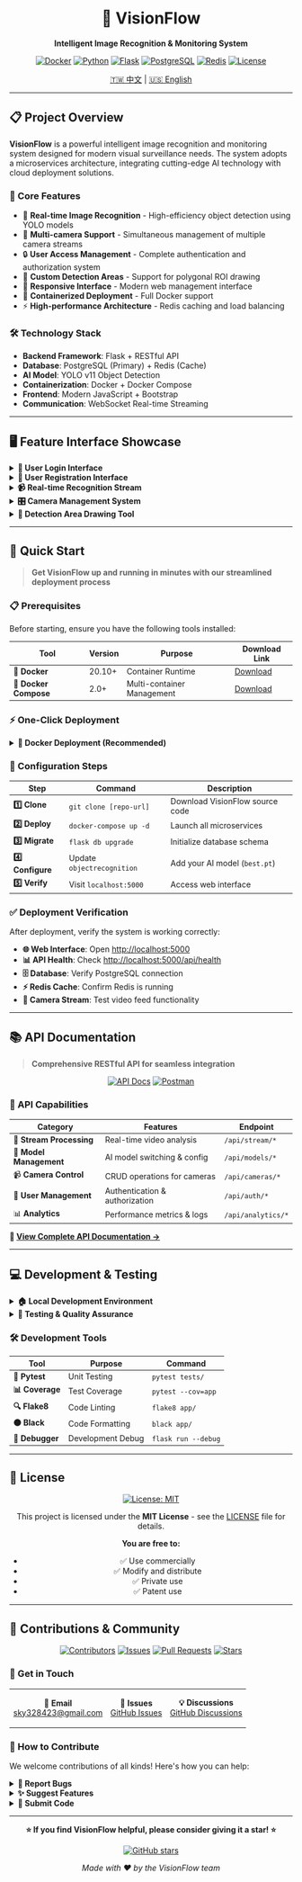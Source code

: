 <div align="center">

# 🎯 VisionFlow

**Intelligent Image Recognition & Monitoring System**

[![Docker](https://img.shields.io/badge/Docker-20.10+-blue?style=flat-square&logo=docker)](https://www.docker.com/)
[![Python](https://img.shields.io/badge/Python-3.11+-green?style=flat-square&logo=python)](https://www.python.org/)
[![Flask](https://img.shields.io/badge/Flask-2.3+-orange?style=flat-square&logo=flask)](https://flask.palletsprojects.com/)
[![PostgreSQL](https://img.shields.io/badge/PostgreSQL-15+-blue?style=flat-square&logo=postgresql)](https://www.postgresql.org/)
[![Redis](https://img.shields.io/badge/Redis-7+-red?style=flat-square&logo=redis)](https://redis.io/)
[![License](https://img.shields.io/badge/License-MIT-yellow?style=flat-square)](LICENSE)

[🇹🇼 中文](./README.md) | [🇺🇸 English](./README_en.md)

</div>

---

## 📋 Project Overview

**VisionFlow** is a powerful intelligent image recognition and monitoring system designed for modern visual surveillance needs. The system adopts a microservices architecture, integrating cutting-edge AI technology with cloud deployment solutions.

### 🌟 Core Features

- 🚀 **Real-time Image Recognition** - High-efficiency object detection using YOLO models
- 🎥 **Multi-camera Support** - Simultaneous management of multiple camera streams
- 🔒 **User Access Management** - Complete authentication and authorization system
- 🎨 **Custom Detection Areas** - Support for polygonal ROI drawing
- 📱 **Responsive Interface** - Modern web management interface
- 🐳 **Containerized Deployment** - Full Docker support
- ⚡ **High-performance Architecture** - Redis caching and load balancing

### 🛠️ Technology Stack

- **Backend Framework**: Flask + RESTful API
- **Database**: PostgreSQL (Primary) + Redis (Cache)
- **AI Model**: YOLO v11 Object Detection
- **Containerization**: Docker + Docker Compose
- **Frontend**: Modern JavaScript + Bootstrap
- **Communication**: WebSocket Real-time Streaming

---

## 🖥️ Feature Interface Showcase

<details>
<summary><b>🔐 User Login Interface</b></summary>
<br>

**Secure access portal with advanced authentication**

✅ **Security Features:**
- 🛡️ **Multi-layer Authentication**: Secure credential verification
- 🔒 **Session Management**: Advanced token-based security
- 🚪 **Access Control**: Role-based permission system
- 📱 **Responsive Design**: Optimized for all devices

![Login Interface](./readme_image/login.PNG)

</details>

<details>
<summary><b>🔑 User Registration Interface</b></summary>
<br>

**Comprehensive account creation with role management**

✅ **Registration Features:**
- 🛡️ **Secure Registration**: Advanced encryption for user credentials
- 👥 **Role Assignment**: Flexible user rights and permission system
- 📧 **Email Verification**: Automated account verification process
- 🔐 **Password Security**: Strong password requirements and validation
- ✨ **User-friendly Form**: Intuitive registration experience

![Registration Interface](./readme_image/register.PNG)

</details>

<details>
<summary><b>📹 Real-time Recognition Stream</b></summary>
<br>

**Live video processing with AI-powered object detection**

🚀 **Advanced Capabilities:**
- 🎯 **Multi-Camera Support**: Monitor multiple video streams simultaneously
- 🤖 **AI Detection**: Real-time object recognition and classification
- 🏷️ **Smart Labeling**: Automatic object tagging with confidence scores
- ⚡ **Low Latency**: Optimized streaming for minimal delay
- 📊 **Live Statistics**: Real-time performance metrics and analytics
- 🎨 **Visual Overlays**: Dynamic bounding boxes and detection markers

![Recognition Stream](./readme_image/stream_interface.PNG)

</details>

<details>
<summary><b>🎛️ Camera Management System</b></summary>
<br>

**Comprehensive camera configuration and monitoring tools**

🔧 **Management Features:**
- ➕ **Add Cameras**: Easy integration of new camera sources
- ✏️ **Modify Settings**: Dynamic parameter adjustment
- 🗑️ **Remove Cameras**: Clean removal with data backup
- 🤖 **Model Assignment**: Bind specific AI models to each camera
- 📍 **Location Mapping**: Geographic camera positioning
- 🔗 **URL Configuration**: Support for RTSP, HTTP, and local cameras
- 📊 **Status Monitoring**: Real-time camera health check

![Camera Management](./readme_image/camera_management.PNG)

</details>

<details>
<summary><b>🎨 Detection Area Drawing Tool</b></summary>
<br>

**Interactive ROI (Region of Interest) configuration**

🖱️ **Drawing Features:**
- 🔶 **Polygon Tool**: Create complex detection zones with precision
- ⏰ **Alert Duration**: Custom timing settings for each region
- 🔔 **Notification Settings**: Individual alert configurations
- 📐 **Precision Drawing**: Pixel-perfect area selection
- 🎯 **Multi-Region Support**: Multiple zones per camera
- 💾 **Save Configurations**: Persistent region settings
- 🎨 **Visual Feedback**: Real-time drawing preview

![Detection Area Drawing](./readme_image/detection_area.PNG)

</details>

---

## 🚀 Quick Start

> **Get VisionFlow up and running in minutes with our streamlined deployment process**

### 📋 Prerequisites

Before starting, ensure you have the following tools installed:

| Tool | Version | Purpose | Download Link |
|------|---------|---------|---------------|
| 🐳 **Docker** | 20.10+ | Container Runtime | [Download](https://www.docker.com/) |
| 🔧 **Docker Compose** | 2.0+ | Multi-container Management | [Download](https://docs.docker.com/compose/) |

### ⚡ One-Click Deployment

<details>
<summary><b>🐳 Docker Deployment (Recommended)</b></summary>
<br>

**Step 1:** Clone the repository
```bash
# Clone VisionFlow repository
git clone https://github.com/yourusername/VisionFlow.git
cd VisionFlow
```

**Step 2:** Launch the complete system
```bash
# Start all services with Redis support
docker-compose -f docker-compose.yaml -f docker-compose-redis.yaml up -d
```

**Step 3:** Database initialization
```bash
# Initialize database schema (first time only)
docker-compose exec backend flask db upgrade
```

**Step 4:** Verify deployment
```bash
# Check service status
docker-compose ps

# View application logs
docker-compose logs -f backend
```

</details>

### 🔧 Configuration Steps

| Step | Command | Description |
|------|---------|-------------|
| **1️⃣ Clone** | `git clone [repo-url]` | Download VisionFlow source code |
| **2️⃣ Deploy** | `docker-compose up -d` | Launch all microservices |
| **3️⃣ Migrate** | `flask db upgrade` | Initialize database schema |
| **4️⃣ Configure** | Update `objectrecognition` | Add your AI model (`best.pt`) |
| **5️⃣ Verify** | Visit `localhost:5000` | Access web interface |

### ✅ Deployment Verification

After deployment, verify the system is working correctly:

- **🌐 Web Interface**: Open [http://localhost:5000](http://localhost:5000)
- **📊 API Health**: Check [http://localhost:5000/api/health](http://localhost:5000/api/health)
- **🗄️ Database**: Verify PostgreSQL connection
- **⚡ Redis Cache**: Confirm Redis is running
- **🎥 Camera Stream**: Test video feed functionality

---

## 📚 API Documentation

> **Comprehensive RESTful API for seamless integration**

<div align="center">

[![API Docs](https://img.shields.io/badge/API-Documentation-blue?style=for-the-badge&logo=swagger)](./API_Doc.md)
[![Postman](https://img.shields.io/badge/Postman-Collection-orange?style=for-the-badge&logo=postman)](./postman_collection.json)

</div>

### 🔗 API Capabilities

| Category | Features | Endpoint |
|----------|----------|----------|
| 🎥 **Stream Processing** | Real-time video analysis | `/api/stream/*` |
| 🤖 **Model Management** | AI model switching & config | `/api/models/*` |
| 📹 **Camera Control** | CRUD operations for cameras | `/api/cameras/*` |
| 👤 **User Management** | Authentication & authorization | `/api/auth/*` |
| 📊 **Analytics** | Performance metrics & logs | `/api/analytics/*` |

**📖 [View Complete API Documentation →](./API_Doc.md)**

---

## 💻 Development & Testing

<details>
<summary><b>🏠 Local Development Environment</b></summary>
<br>

**Step 1:** Setup Python environment
```bash
# Create isolated virtual environment
python3 -m venv venv
source venv/bin/activate  # On Windows: venv\Scripts\activate

# Install all dependencies
pip install -r requirements.txt
```

**Step 2:** Environment configuration
```bash
# Copy environment template
cp .env.example .env

# Edit configuration
nano .env
```

**Step 3:** Start development server
```bash
# Run Flask in development mode
export FLASK_ENV=development
flask run --host=0.0.0.0 --port=5000
```

</details>

<details>
<summary><b>🧪 Testing & Quality Assurance</b></summary>
<br>

**Unit Testing:**
```bash
# Run all tests
pytest tests/ -v

# Run with coverage report
pytest tests/ --cov=app --cov-report=html
```

**API Testing:**
```bash
# Test API endpoints
pytest tests/test_api.py -v

# Load testing
locust -f tests/load_test.py --host=http://localhost:5000
```

**Code Quality:**
```bash
# Linting with flake8
flake8 app/ --max-line-length=88

# Format with black
black app/ tests/
```

</details>

### 🛠️ Development Tools

| Tool | Purpose | Command |
|------|---------|---------|
| **🧪 Pytest** | Unit Testing | `pytest tests/` |
| **📊 Coverage** | Test Coverage | `pytest --cov=app` |
| **🔍 Flake8** | Code Linting | `flake8 app/` |
| **⚫ Black** | Code Formatting | `black app/` |
| **🐛 Debugger** | Development Debug | `flask run --debug` |

---

## 📄 License

<div align="center">

[![License: MIT](https://img.shields.io/badge/License-MIT-yellow.svg?style=for-the-badge)](LICENSE)

This project is licensed under the **MIT License** - see the [LICENSE](LICENSE) file for details.

**You are free to:**
- ✅ Use commercially
- ✅ Modify and distribute
- ✅ Private use
- ✅ Patent use

</div>

---

## 🤝 Contributions & Community

<div align="center">

[![Contributors](https://img.shields.io/github/contributors/yourusername/VisionFlow?style=for-the-badge)](https://github.com/yourusername/VisionFlow/graphs/contributors)
[![Issues](https://img.shields.io/github/issues/yourusername/VisionFlow?style=for-the-badge)](https://github.com/yourusername/VisionFlow/issues)
[![Pull Requests](https://img.shields.io/github/issues-pr/yourusername/VisionFlow?style=for-the-badge)](https://github.com/yourusername/VisionFlow/pulls)
[![Stars](https://img.shields.io/github/stars/yourusername/VisionFlow?style=for-the-badge)](https://github.com/yourusername/VisionFlow/stargazers)

</div>

### 💌 Get in Touch

<table align="center">
<tr>
<td align="center">

**📧 Email**<br>
[sky328423@gmail.com](mailto:sky328423@gmail.com)

</td>
<td align="center">

**🐛 Issues**<br>
[GitHub Issues](https://github.com/yourusername/VisionFlow/issues)

</td>
<td align="center">

**💡 Discussions**<br>
[GitHub Discussions](https://github.com/yourusername/VisionFlow/discussions)

</td>
</tr>
</table>

### 🎯 How to Contribute

We welcome contributions of all kinds! Here's how you can help:

<details>
<summary><b>🐛 Report Bugs</b></summary>

- Use the [issue tracker](https://github.com/yourusername/VisionFlow/issues)
- Include detailed reproduction steps
- Provide system information and logs

</details>

<details>
<summary><b>✨ Suggest Features</b></summary>

- Open a [feature request](https://github.com/yourusername/VisionFlow/issues/new)
- Describe the use case and benefits
- Provide mockups or examples if possible

</details>

<details>
<summary><b>🔧 Submit Code</b></summary>

1. Fork the repository
2. Create a feature branch (`git checkout -b feature/AmazingFeature`)
3. Commit your changes (`git commit -m 'Add some AmazingFeature'`)
4. Push to the branch (`git push origin feature/AmazingFeature`)
5. Open a Pull Request

</details>

---

<div align="center">

**⭐ If you find VisionFlow helpful, please consider giving it a star! ⭐**

[![GitHub stars](https://img.shields.io/github/stars/yourusername/VisionFlow?style=social)](https://github.com/yourusername/VisionFlow/stargazers)

*Made with ❤️ by the VisionFlow team*

</div>
